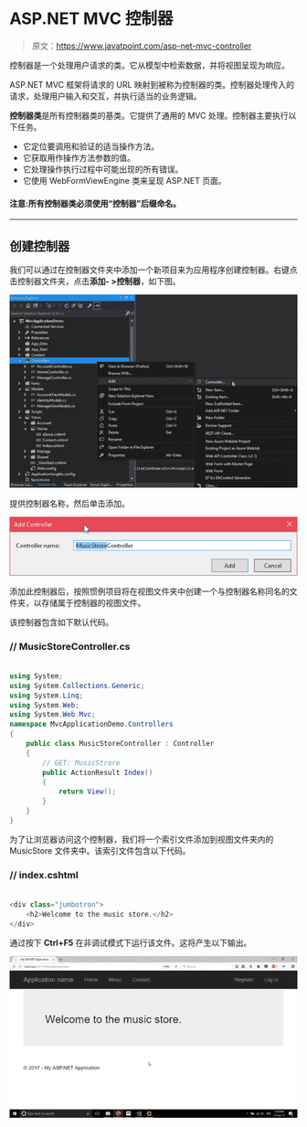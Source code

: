 # ASP.NET MVC 控制器

> 原文：<https://www.javatpoint.com/asp-net-mvc-controller>

控制器是一个处理用户请求的类。它从模型中检索数据，并将视图呈现为响应。

ASP.NET MVC 框架将请求的 URL 映射到被称为控制器的类。控制器处理传入的请求，处理用户输入和交互，并执行适当的业务逻辑。

**控制器类**是所有控制器类的基类。它提供了通用的 MVC 处理。控制器主要执行以下任务。

*   它定位要调用和验证的适当操作方法。
*   它获取用作操作方法参数的值。
*   它处理操作执行过程中可能出现的所有错误。
*   它使用 WebFormViewEngine 类来呈现 ASP.NET 页面。

#### 注意:所有控制器类必须使用“控制器”后缀命名。

* * *

## 创建控制器

我们可以通过在控制器文件夹中添加一个新项目来为应用程序创建控制器。右键点击控制器文件夹，点击**添加- >控制器**，如下图。

![ASP Mvc controller 1](img/4714340ccf8f730e3f898a04df4c25bd.png)

提供控制器名称，然后单击添加。

![ASP Mvc controller 2](img/c1c2fa5f1905d53884f1a63d74bd7c3d.png)

添加此控制器后，按照惯例项目将在视图文件夹中创建一个与控制器名称同名的文件夹，以存储属于控制器的视图文件。

该控制器包含如下默认代码。

### // MusicStoreController.cs

```cs

using System;
using System.Collections.Generic;
using System.Linq;
using System.Web;
using System.Web.Mvc;
namespace MvcApplicationDemo.Controllers
{
    public class MusicStoreController : Controller
    {
        // GET: MusicStrore
        public ActionResult Index()
        {
            return View();
        }
    }
}

```

为了让浏览器访问这个控制器，我们将一个索引文件添加到视图文件夹内的 MusicStore 文件夹中。该索引文件包含以下代码。

### // index.cshtml

```cs

<div class="jumbotron">
    <h2>Welcome to the music store.</h2>
</div>

```

通过按下 **Ctrl+F5** 在非调试模式下运行该文件。这将产生以下输出。

![ASP Mvc controller 3](img/087986435cd32f9e43d7e79ac2683aa3.png)